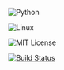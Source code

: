 
![Python](https://img.shields.io/badge/language-Python-blue)

![Linux](https://img.shields.io/badge/platform-Linux-green)

![MIT License](https://img.shields.io/badge/license-MIT-red)

[![Build Status](https://github.com/Nice-Company/HW1/actions/workflows/python-app.yml/badge.svg)](https://github.com/Nice-Company/HW1/actions/workflows/python-app.yml)